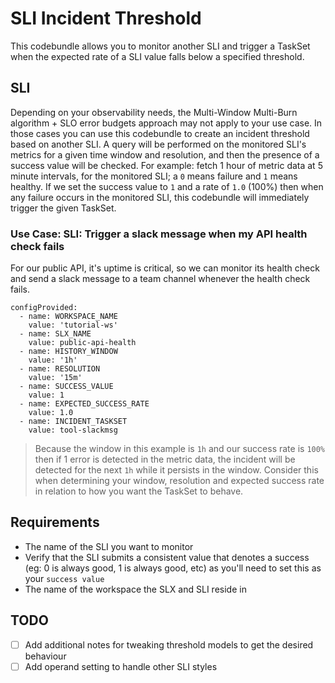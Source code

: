# SLI Incident Threshold
This codebundle allows you to monitor another SLI and trigger a TaskSet when the expected rate of a SLI value falls below a specified threshold.

## SLI
Depending on your observability needs, the Multi-Window Multi-Burn algorithm + SLO error budgets approach may not apply to your use case. In those cases you can use this codebundle to create an incident threshold based on another SLI. A query will be performed on the monitored SLI's metrics for a given time window and resolution, and then the presence of a success value will be checked. For example: fetch 1 hour of metric data at 5 minute intervals, for the monitored SLI; a `0` means failure and `1` means healthy. If we set the success value to `1` and a rate of `1.0` (100%) then when any failure occurs in the monitored SLI, this codebundle will immediately trigger the given TaskSet.

### Use Case: SLI: Trigger a slack message when my API health check fails
For our public API, it's uptime is critical, so we can monitor its health check and send a slack message to a team channel whenever the health check fails.

```
configProvided:
  - name: WORKSPACE_NAME
    value: 'tutorial-ws'
  - name: SLX_NAME
    value: public-api-health
  - name: HISTORY_WINDOW
    value: '1h'
  - name: RESOLUTION
    value: '15m'
  - name: SUCCESS_VALUE
    value: 1
  - name: EXPECTED_SUCCESS_RATE
    value: 1.0
  - name: INCIDENT_TASKSET
    value: tool-slackmsg
```
> Because the window in this example is `1h` and our success rate is `100%` then if 1 error is detected in the metric data, the incident will be detected for the next `1h` while it persists in the window. Consider this when determining your window, resolution and expected success rate in relation to how you want the TaskSet to behave.

## Requirements
- The name of the SLI you want to monitor
- Verify that the SLI submits a consistent value that denotes a success (eg: 0 is always good, 1 is always good, etc) as you'll need to set this as your `success value`
- The name of the workspace the SLX and SLI reside in

## TODO
- [ ] Add additional notes for tweaking threshold models to get the desired behaviour
- [ ] Add operand setting to handle other SLI styles
